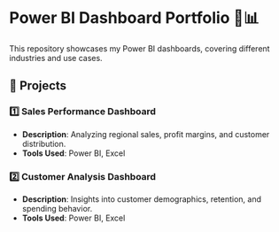 # Power BI Dashboard Portfolio 🎨📊  
This repository showcases my Power BI dashboards, covering different industries and use cases.

## 📌 Projects
### 1️⃣ Sales Performance Dashboard  
- **Description**: Analyzing regional sales, profit margins, and customer distribution.  
- **Tools Used**: Power BI, Excel  


### 2️⃣ Customer Analysis Dashboard  
- **Description**: Insights into customer demographics, retention, and spending behavior.  
- **Tools Used**: Power BI, Excel  
